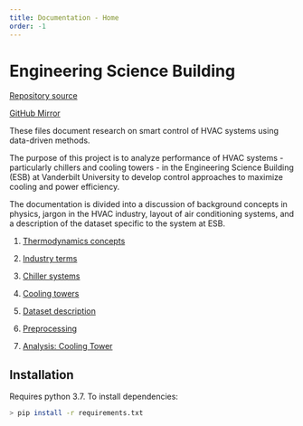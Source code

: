 ```yaml
---
title: Documentation - Home
order: -1
---
```


# Engineering Science Building

[Repository source](https://git.isis.vanderbilt.edu/SmartBuildings/EngineeringScienceBuilding)

[GitHub Mirror](https://github.com/hazrmard/EngineeringScienceBuilding)


These files document research on smart control of HVAC systems using data-driven methods.

The purpose of this project is to analyze performance of HVAC systems - particularly chillers and cooling towers - in the Engineering Science Building (ESB) at Vanderbilt University to develop control approaches to maximize cooling and power efficiency.

The documentation is divided into a discussion of background concepts in physics, jargon in the HVAC industry, layout of air conditioning systems, and a description of the dataset specific to the system at ESB.

1. [Thermodynamics concepts](0-thermo-basics.md)

2. [Industry terms](1-industry-terms.md)

3. [Chiller systems](2-chiller.md)

4. [Cooling towers](3-cooling-tower.md)

5. [Dataset description](4-dataset.md)

6. [Preprocessing](5-preprocessing.md)

7. [Analysis: Cooling Tower](6-analysis-cooling-tower.md)


## Installation

Requires python 3.7. To install dependencies:

```bash
> pip install -r requirements.txt
```
